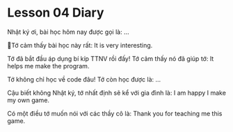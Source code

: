 # Lesson 04 Diary

Nhật ký ơi, bài học hôm nay được gọi là: ...

Tớ cảm thấy bài học này rất: It is very interesting.

Tớ đã bắt đầu áp dụng bí kíp TTNV rồi đấy! Tớ cảm thấy nó đã giúp tớ: It helps me make the program.

Tớ không chỉ học về code đâu! Tớ còn học được là: ...

Cậu biết không Nhật ký, tớ nhất định sẽ kể với gia đình là: I am happy I make my own game.

Có một điều tớ muốn nói với các thầy cô là: Thank you for teaching me this game.
